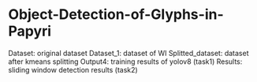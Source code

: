 # Object-Detection-of-Glyphs-in-Papyri
Dataset: original dataset
Dataset_1: dataset of WI
Splitted_dataset: dataset after kmeans splitting
Output4: training results of yolov8 (task1)
Results: sliding window detection results (task2)
